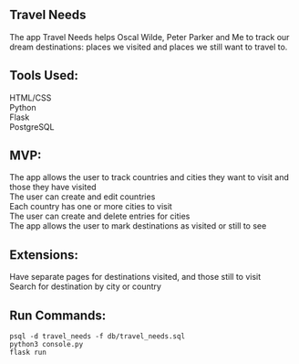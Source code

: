 ## Travel Needs

The app Travel Needs helps Oscal Wilde, Peter Parker and Me to track our dream destinations: places we visited and places we still want to travel to.

## Tools Used: <br/>
  HTML/CSS <br/>
  Python <br/>
  Flask <br/>
  PostgreSQL <br/>

## MVP: <br/> 
  The app allows the user to track countries and cities they want to visit and those they have visited <br/>
  The user can create and edit countries <br/>
  Each country has one or more cities to visit <br/>
  The user can create and delete entries for cities <br/>
  The app allows the user to mark destinations as visited or still to see <br/>

## Extensions: <br/>

  Have separate pages for destinations visited, and those still to visit <br/>
  Search for destination by city or country



## Run Commands:
```
psql -d travel_needs -f db/travel_needs.sql
python3 console.py
flask run
  ```
